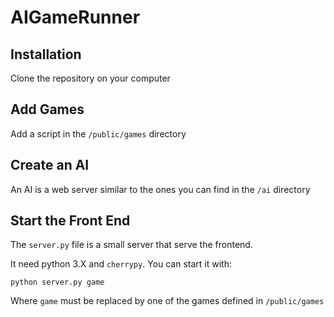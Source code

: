 # AIGameRunner

## Installation

Clone the repository on your computer

## Add Games

Add a script in the `/public/games` directory

## Create an AI

An AI is a web server similar to the ones you can find in the `/ai` directory

## Start the Front End

The `server.py` file is a small server that serve the frontend.

It need python 3.X and `cherrypy`. You can start it with:

```
python server.py game
```

Where `game` must be replaced by one of the games defined in `/public/games`

